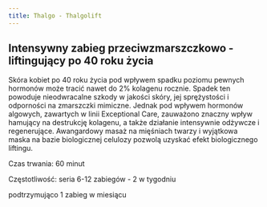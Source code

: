 ```yaml
---
title: Thalgo - Thalgolift
---
```

## Intensywny zabieg przeciwzmarszczkowo - liftingujący po 40 roku życia

Skóra kobiet po 40 roku życia pod wpływem spadku poziomu pewnych hormonów może tracić nawet do 2% kolagenu rocznie. Spadek ten powoduje nieodwracalne szkody w jakości skóry, jej sprężystości i odporności na zmarszczki mimiczne. Jednak pod wpływem hormonów algowych, zawartych w linii Exceptional Care, zauważono znaczny wpływ hamujący na destrukcję kolagenu, a także działanie intensywnie odżywcze i regenerujące. Awangardowy masaż na mięśniach twarzy i wyjątkowa maska na bazie biologicznej celulozy pozwolą uzyskać efekt biologicznego liftingu.

Czas trwania: 60 minut

Częstotliwość: seria 6-12 zabiegów - 2 w tygodniu

podtrzymująco 1 zabieg w miesiącu
